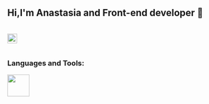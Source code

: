 ## Hi,I'm Anastasia and Front-end developer  👋
<br>
<a href="https://www.linkedin.com/in/anastasia-konushok-112abb1b4/">
  <img align="left" alt="Abhishek's LinkedIN" width="22px" src="https://raw.githubusercontent.com/peterthehan/peterthehan/master/assets/linkedin.svg" />
</a>
<br>

<br>

### Languages and Tools: 

<code><img height="50" src="https://www.codewars.com/users/anastasiakonushok/badges/large"></code>

